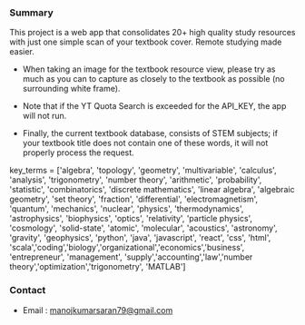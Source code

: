 ### Summary

This project is a web app that consolidates 20+ high quality study resources with just one simple scan of your textbook cover. Remote studying made easier.





* When taking an image for the textbook resource view, please try as much as you can to capture as closely to the textbook as possible (no surrounding white frame).

* Note that if the YT Quota Search is exceeded for the API_KEY, the app will not run.

* Finally, the current textbook database, consists of STEM subjects; if your textbook title does not contain one of these words, it will not properly process the request.

key_terms = ['algebra', 'topology', 'geometry', 'multivariable', 'calculus', 'analysis', 'trigonometry',
                 'number theory', 'arithmetic', 'probability', 'statistic', 'combinatorics',
                 'discrete mathematics', 'linear algebra', 'algebraic geometry', 'set theory', 'fraction',
                 'differential', 'electromagnetism', 'quantum', 'mechanics',
                 'nuclear', 'physics', 'thermodynamics', 'astrophysics', 'biophysics', 'optics', 'relativity',
                 'particle physics', 'cosmology', 'solid-state', 'atomic', 'molecular',
                 'acoustics', 'astronomy', 'gravity', 'geophysics', 'python', 'java', 'javascript', 'react', 'css',
                 'html', 'scala','coding','biology','organizational','economics','business', 'entrepreneur', 'management',
                 'supply','accounting','law','number theory','optimization','trigonometry', 'MATLAB']




### Contact
* Email : manojkumarsaran79@gmail.com
